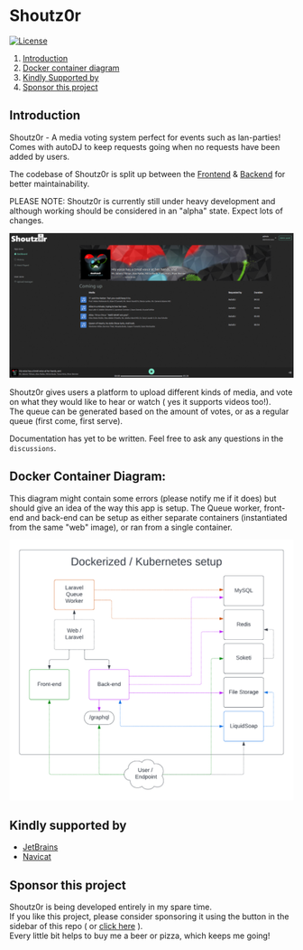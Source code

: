 # Shoutz0r

[![License](https://img.shields.io/github/license/xorinzor/shoutz0r.svg?style=flat)](https://www.gnu.org/licenses/gpl-3.0.en.html)

1. [Introduction](#introduction)
2. [Docker container diagram](#docker-container-diagram)
3. [Kindly Supported by](#kindly-supported-by)
4. [Sponsor this project](#sponsor-this-project)

## Introduction

Shoutz0r - A media voting system perfect for events such as lan-parties!\
Comes with autoDJ to keep requests going when no requests have been added by users.

The codebase of Shoutz0r is split up between the [Frontend](https://github.com/Shoutz0r/frontend) & [Backend](https://github.com/Shoutz0r/backend) for better maintainability.

PLEASE NOTE: Shoutz0r is currently still under heavy development and although working should be considered in an "alpha" state. Expect lots of changes.

![Preview Image](./screenshot.png)

Shoutz0r gives users a platform to upload different kinds of media, and vote on what they would like to hear or watch (
yes it supports videos too!).\
The queue can be generated based on the amount of votes, or as a regular queue (first come, first serve).

Documentation has yet to be written. Feel free to ask any questions in the `discussions`.

## Docker Container Diagram:

This diagram might contain some errors (please notify me if it does) but should give an idea of the way this app is setup.
The Queue worker, front-end and back-end can be setup as either separate containers (instantiated from the same "web" image), or ran from a single container.

![Container diagram](./docker-diagram.png)

## Kindly supported by

* [JetBrains](https://www.jetbrains.com/?from=Shoutz0r)
* [Navicat](https://www.navicat.com/)

## Sponsor this project

Shoutz0r is being developed entirely in my spare time. \
If you like this project, please consider sponsoring it using the button in the sidebar of this repo (
or [click here](https://github.com/sponsors/xorinzor) ).\
Every little bit helps to buy me a beer or pizza, which keeps me going!
